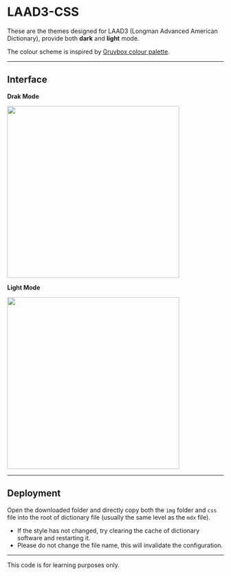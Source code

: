 # LAAD3-CSS

These are the themes designed for LAAD3 (Longman Advanced American Dictionary), provide both **dark** and **light** mode.

The colour scheme is inspired by [Gruvbox colour palette](https://github.com/morhetz/gruvbox.git).

---

## Interface

**Drak Mode**

<img src="https://raw.githubusercontent.com/spiteve/LAAD3-CSS/main/README/Darkmode.png" width="400px" />

<br/>

**Light Mode**

<img src="https://raw.githubusercontent.com/spiteve/LAAD3-CSS/main/README/Lightmode.png" width="400px" />

---

## Deployment

Open the downloaded folder and directly copy both the `img` folder and `css` file into the root of dictionary file (usually the same level as the `mdx` file).

- If the style has not changed, try clearing the cache of dictionary software and restarting it. 
- Please do not change the file name, this will invalidate the configuration.

---

This code is for learning purposes only.
